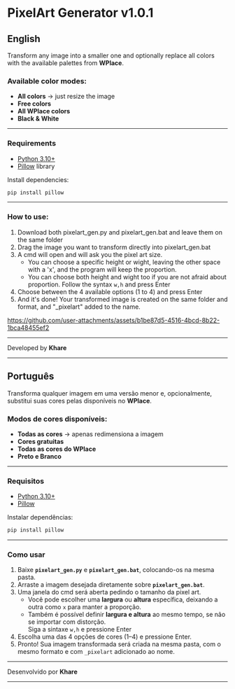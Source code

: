 # PixelArt Generator v1.0.1

## English  

Transform any image into a smaller one and optionally replace all colors with the available palettes from **WPlace**.  

### Available color modes:
- **All colors** → just resize the image  
- **Free colors**  
- **All WPlace colors**  
- **Black & White**  

---

### Requirements  
- [Python 3.10+](https://www.python.org/downloads/)  
- [Pillow](https://pypi.org/project/Pillow/) library  

Install dependencies:  
```bash
pip install pillow
```

---

### How to use:
1) Download both pixelart_gen.py and pixelart_gen.bat and leave them on the same folder
2) Drag the image you want to transform directly into pixelart_gen.bat
3) A cmd will open and will ask you the pixel art size.
   - You can choose a specific height or wight, leaving the other space with a 'x', and the program will keep the proportion.
   - You can choose both height and wight too if you are not afraid about proportion.
Follow the syntax `w,h` and press Enter
4) Choose between the 4 available options (1 to 4) and press Enter
5) And it's done! Your transformed image is created on the same folder and format, and "_pixelart" added to the name.

https://github.com/user-attachments/assets/b1be87d5-4516-4bcd-8b22-1bca48455ef2

---

Developed by **Khare**

---

## Português

Transforma qualquer imagem em uma versão menor e, opcionalmente, substitui suas cores pelas disponíveis no **WPlace**.  

### Modos de cores disponíveis:
- **Todas as cores** → apenas redimensiona a imagem  
- **Cores gratuitas**  
- **Todas as cores do WPlace**  
- **Preto e Branco**  

---

### Requisitos
- [Python 3.10+](https://www.python.org/downloads/)  
- [Pillow](https://pypi.org/project/Pillow/)  

Instalar dependências:  
```bash
pip install pillow
```

---

### Como usar  
1) Baixe **`pixelart_gen.py`** e **`pixelart_gen.bat`**, colocando-os na mesma pasta.  
2) Arraste a imagem desejada diretamente sobre **`pixelart_gen.bat`**.  
3) Uma janela do cmd será aberta pedindo o tamanho da pixel art.  
   - Você pode escolher uma **largura** ou **altura** específica, deixando a outra como `x` para manter a proporção.  
   - Também é possível definir **largura e altura** ao mesmo tempo, se não se importar com distorção.  
Siga a sintaxe `w,h` e pressione Enter
4) Escolha uma das 4 opções de cores (1–4) e pressione Enter.  
5) Pronto! Sua imagem transformada será criada na mesma pasta, com o mesmo formato e com `_pixelart` adicionado ao nome.  

---

Desenvolvido por **Khare**

---
